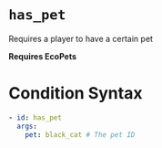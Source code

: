 # `has_pet`

Requires a player to have a certain pet

**Requires EcoPets**

# Condition Syntax
```yaml
- id: has_pet
  args:
    pet: black_cat # The pet ID
```
